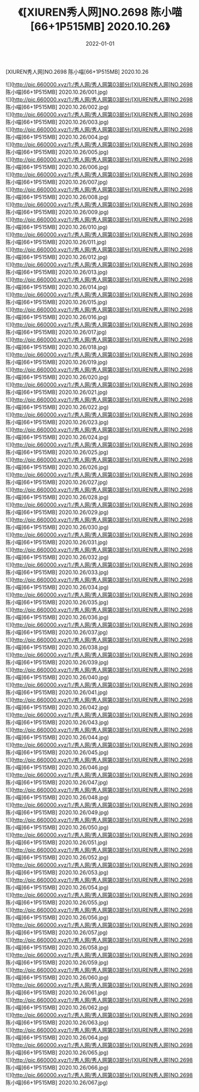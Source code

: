 ﻿---
layout: post
title:  《[XIUREN秀人网]NO.2698 陈小喵[66+1P515MB] 2020.10.26》
date:   2022-01-01
img: http://pic.660000.xyz/1:/秀人网/秀人网第03部分/[XIUREN秀人网]NO.2698 陈小喵[66+1P515MB] 2020.10.26/000.jpg
categories: [美女, 清纯, 唯美]
---

[XIUREN秀人网]NO.2698 陈小喵[66+1P515MB] 2020.10.26

 ![](http://pic.660000.xyz/1:/秀人网/秀人网第03部分/[XIUREN秀人网]NO.2698 陈小喵[66+1P515MB] 2020.10.26/001.jpg) <br>![](http://pic.660000.xyz/1:/秀人网/秀人网第03部分/[XIUREN秀人网]NO.2698 陈小喵[66+1P515MB] 2020.10.26/002.jpg) <br>![](http://pic.660000.xyz/1:/秀人网/秀人网第03部分/[XIUREN秀人网]NO.2698 陈小喵[66+1P515MB] 2020.10.26/003.jpg) <br>![](http://pic.660000.xyz/1:/秀人网/秀人网第03部分/[XIUREN秀人网]NO.2698 陈小喵[66+1P515MB] 2020.10.26/004.jpg) <br>![](http://pic.660000.xyz/1:/秀人网/秀人网第03部分/[XIUREN秀人网]NO.2698 陈小喵[66+1P515MB] 2020.10.26/005.jpg) <br>![](http://pic.660000.xyz/1:/秀人网/秀人网第03部分/[XIUREN秀人网]NO.2698 陈小喵[66+1P515MB] 2020.10.26/006.jpg) <br>![](http://pic.660000.xyz/1:/秀人网/秀人网第03部分/[XIUREN秀人网]NO.2698 陈小喵[66+1P515MB] 2020.10.26/007.jpg) <br>![](http://pic.660000.xyz/1:/秀人网/秀人网第03部分/[XIUREN秀人网]NO.2698 陈小喵[66+1P515MB] 2020.10.26/008.jpg) <br>![](http://pic.660000.xyz/1:/秀人网/秀人网第03部分/[XIUREN秀人网]NO.2698 陈小喵[66+1P515MB] 2020.10.26/009.jpg) <br>![](http://pic.660000.xyz/1:/秀人网/秀人网第03部分/[XIUREN秀人网]NO.2698 陈小喵[66+1P515MB] 2020.10.26/010.jpg) <br>![](http://pic.660000.xyz/1:/秀人网/秀人网第03部分/[XIUREN秀人网]NO.2698 陈小喵[66+1P515MB] 2020.10.26/011.jpg) <br>![](http://pic.660000.xyz/1:/秀人网/秀人网第03部分/[XIUREN秀人网]NO.2698 陈小喵[66+1P515MB] 2020.10.26/012.jpg) <br>![](http://pic.660000.xyz/1:/秀人网/秀人网第03部分/[XIUREN秀人网]NO.2698 陈小喵[66+1P515MB] 2020.10.26/013.jpg) <br>![](http://pic.660000.xyz/1:/秀人网/秀人网第03部分/[XIUREN秀人网]NO.2698 陈小喵[66+1P515MB] 2020.10.26/014.jpg) <br>![](http://pic.660000.xyz/1:/秀人网/秀人网第03部分/[XIUREN秀人网]NO.2698 陈小喵[66+1P515MB] 2020.10.26/015.jpg) <br>![](http://pic.660000.xyz/1:/秀人网/秀人网第03部分/[XIUREN秀人网]NO.2698 陈小喵[66+1P515MB] 2020.10.26/016.jpg) <br>![](http://pic.660000.xyz/1:/秀人网/秀人网第03部分/[XIUREN秀人网]NO.2698 陈小喵[66+1P515MB] 2020.10.26/017.jpg) <br>![](http://pic.660000.xyz/1:/秀人网/秀人网第03部分/[XIUREN秀人网]NO.2698 陈小喵[66+1P515MB] 2020.10.26/018.jpg) <br>![](http://pic.660000.xyz/1:/秀人网/秀人网第03部分/[XIUREN秀人网]NO.2698 陈小喵[66+1P515MB] 2020.10.26/019.jpg) <br>![](http://pic.660000.xyz/1:/秀人网/秀人网第03部分/[XIUREN秀人网]NO.2698 陈小喵[66+1P515MB] 2020.10.26/020.jpg) <br>![](http://pic.660000.xyz/1:/秀人网/秀人网第03部分/[XIUREN秀人网]NO.2698 陈小喵[66+1P515MB] 2020.10.26/021.jpg) <br>![](http://pic.660000.xyz/1:/秀人网/秀人网第03部分/[XIUREN秀人网]NO.2698 陈小喵[66+1P515MB] 2020.10.26/022.jpg) <br>![](http://pic.660000.xyz/1:/秀人网/秀人网第03部分/[XIUREN秀人网]NO.2698 陈小喵[66+1P515MB] 2020.10.26/023.jpg) <br>![](http://pic.660000.xyz/1:/秀人网/秀人网第03部分/[XIUREN秀人网]NO.2698 陈小喵[66+1P515MB] 2020.10.26/024.jpg) <br>![](http://pic.660000.xyz/1:/秀人网/秀人网第03部分/[XIUREN秀人网]NO.2698 陈小喵[66+1P515MB] 2020.10.26/025.jpg) <br>![](http://pic.660000.xyz/1:/秀人网/秀人网第03部分/[XIUREN秀人网]NO.2698 陈小喵[66+1P515MB] 2020.10.26/026.jpg) <br>![](http://pic.660000.xyz/1:/秀人网/秀人网第03部分/[XIUREN秀人网]NO.2698 陈小喵[66+1P515MB] 2020.10.26/027.jpg) <br>![](http://pic.660000.xyz/1:/秀人网/秀人网第03部分/[XIUREN秀人网]NO.2698 陈小喵[66+1P515MB] 2020.10.26/028.jpg) <br>![](http://pic.660000.xyz/1:/秀人网/秀人网第03部分/[XIUREN秀人网]NO.2698 陈小喵[66+1P515MB] 2020.10.26/029.jpg) <br>![](http://pic.660000.xyz/1:/秀人网/秀人网第03部分/[XIUREN秀人网]NO.2698 陈小喵[66+1P515MB] 2020.10.26/030.jpg) <br>![](http://pic.660000.xyz/1:/秀人网/秀人网第03部分/[XIUREN秀人网]NO.2698 陈小喵[66+1P515MB] 2020.10.26/031.jpg) <br>![](http://pic.660000.xyz/1:/秀人网/秀人网第03部分/[XIUREN秀人网]NO.2698 陈小喵[66+1P515MB] 2020.10.26/032.jpg) <br>![](http://pic.660000.xyz/1:/秀人网/秀人网第03部分/[XIUREN秀人网]NO.2698 陈小喵[66+1P515MB] 2020.10.26/033.jpg) <br>![](http://pic.660000.xyz/1:/秀人网/秀人网第03部分/[XIUREN秀人网]NO.2698 陈小喵[66+1P515MB] 2020.10.26/034.jpg) <br>![](http://pic.660000.xyz/1:/秀人网/秀人网第03部分/[XIUREN秀人网]NO.2698 陈小喵[66+1P515MB] 2020.10.26/035.jpg) <br>![](http://pic.660000.xyz/1:/秀人网/秀人网第03部分/[XIUREN秀人网]NO.2698 陈小喵[66+1P515MB] 2020.10.26/036.jpg) <br>![](http://pic.660000.xyz/1:/秀人网/秀人网第03部分/[XIUREN秀人网]NO.2698 陈小喵[66+1P515MB] 2020.10.26/037.jpg) <br>![](http://pic.660000.xyz/1:/秀人网/秀人网第03部分/[XIUREN秀人网]NO.2698 陈小喵[66+1P515MB] 2020.10.26/038.jpg) <br>![](http://pic.660000.xyz/1:/秀人网/秀人网第03部分/[XIUREN秀人网]NO.2698 陈小喵[66+1P515MB] 2020.10.26/039.jpg) <br>![](http://pic.660000.xyz/1:/秀人网/秀人网第03部分/[XIUREN秀人网]NO.2698 陈小喵[66+1P515MB] 2020.10.26/040.jpg) <br>![](http://pic.660000.xyz/1:/秀人网/秀人网第03部分/[XIUREN秀人网]NO.2698 陈小喵[66+1P515MB] 2020.10.26/041.jpg) <br>![](http://pic.660000.xyz/1:/秀人网/秀人网第03部分/[XIUREN秀人网]NO.2698 陈小喵[66+1P515MB] 2020.10.26/042.jpg) <br>![](http://pic.660000.xyz/1:/秀人网/秀人网第03部分/[XIUREN秀人网]NO.2698 陈小喵[66+1P515MB] 2020.10.26/043.jpg) <br>![](http://pic.660000.xyz/1:/秀人网/秀人网第03部分/[XIUREN秀人网]NO.2698 陈小喵[66+1P515MB] 2020.10.26/044.jpg) <br>![](http://pic.660000.xyz/1:/秀人网/秀人网第03部分/[XIUREN秀人网]NO.2698 陈小喵[66+1P515MB] 2020.10.26/045.jpg) <br>![](http://pic.660000.xyz/1:/秀人网/秀人网第03部分/[XIUREN秀人网]NO.2698 陈小喵[66+1P515MB] 2020.10.26/046.jpg) <br>![](http://pic.660000.xyz/1:/秀人网/秀人网第03部分/[XIUREN秀人网]NO.2698 陈小喵[66+1P515MB] 2020.10.26/047.jpg) <br>![](http://pic.660000.xyz/1:/秀人网/秀人网第03部分/[XIUREN秀人网]NO.2698 陈小喵[66+1P515MB] 2020.10.26/048.jpg) <br>![](http://pic.660000.xyz/1:/秀人网/秀人网第03部分/[XIUREN秀人网]NO.2698 陈小喵[66+1P515MB] 2020.10.26/049.jpg) <br>![](http://pic.660000.xyz/1:/秀人网/秀人网第03部分/[XIUREN秀人网]NO.2698 陈小喵[66+1P515MB] 2020.10.26/050.jpg) <br>![](http://pic.660000.xyz/1:/秀人网/秀人网第03部分/[XIUREN秀人网]NO.2698 陈小喵[66+1P515MB] 2020.10.26/051.jpg) <br>![](http://pic.660000.xyz/1:/秀人网/秀人网第03部分/[XIUREN秀人网]NO.2698 陈小喵[66+1P515MB] 2020.10.26/052.jpg) <br>![](http://pic.660000.xyz/1:/秀人网/秀人网第03部分/[XIUREN秀人网]NO.2698 陈小喵[66+1P515MB] 2020.10.26/053.jpg) <br>![](http://pic.660000.xyz/1:/秀人网/秀人网第03部分/[XIUREN秀人网]NO.2698 陈小喵[66+1P515MB] 2020.10.26/054.jpg) <br>![](http://pic.660000.xyz/1:/秀人网/秀人网第03部分/[XIUREN秀人网]NO.2698 陈小喵[66+1P515MB] 2020.10.26/055.jpg) <br>![](http://pic.660000.xyz/1:/秀人网/秀人网第03部分/[XIUREN秀人网]NO.2698 陈小喵[66+1P515MB] 2020.10.26/056.jpg) <br>![](http://pic.660000.xyz/1:/秀人网/秀人网第03部分/[XIUREN秀人网]NO.2698 陈小喵[66+1P515MB] 2020.10.26/057.jpg) <br>![](http://pic.660000.xyz/1:/秀人网/秀人网第03部分/[XIUREN秀人网]NO.2698 陈小喵[66+1P515MB] 2020.10.26/058.jpg) <br>![](http://pic.660000.xyz/1:/秀人网/秀人网第03部分/[XIUREN秀人网]NO.2698 陈小喵[66+1P515MB] 2020.10.26/059.jpg) <br>![](http://pic.660000.xyz/1:/秀人网/秀人网第03部分/[XIUREN秀人网]NO.2698 陈小喵[66+1P515MB] 2020.10.26/060.jpg) <br>![](http://pic.660000.xyz/1:/秀人网/秀人网第03部分/[XIUREN秀人网]NO.2698 陈小喵[66+1P515MB] 2020.10.26/061.jpg) <br>![](http://pic.660000.xyz/1:/秀人网/秀人网第03部分/[XIUREN秀人网]NO.2698 陈小喵[66+1P515MB] 2020.10.26/062.jpg) <br>![](http://pic.660000.xyz/1:/秀人网/秀人网第03部分/[XIUREN秀人网]NO.2698 陈小喵[66+1P515MB] 2020.10.26/063.jpg) <br>![](http://pic.660000.xyz/1:/秀人网/秀人网第03部分/[XIUREN秀人网]NO.2698 陈小喵[66+1P515MB] 2020.10.26/064.jpg) <br>![](http://pic.660000.xyz/1:/秀人网/秀人网第03部分/[XIUREN秀人网]NO.2698 陈小喵[66+1P515MB] 2020.10.26/065.jpg) <br>![](http://pic.660000.xyz/1:/秀人网/秀人网第03部分/[XIUREN秀人网]NO.2698 陈小喵[66+1P515MB] 2020.10.26/066.jpg) <br>![](http://pic.660000.xyz/1:/秀人网/秀人网第03部分/[XIUREN秀人网]NO.2698 陈小喵[66+1P515MB] 2020.10.26/067.jpg) <br>